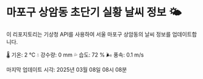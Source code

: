 
# 마포구 상암동 초단기 실황 날씨 정보 🌤️

이 리포지토리는 기상청 API를 사용하여 서울 마포구 상암동의 날씨 정보를 업데이트합니다. 

🌡️ 기온: 2 ℃
💧 강수량: 0 mm
💦 습도: 72 %
🌬️ 풍속: 0.1 m/s

마지막 업데이트 시각: 2025년 03월 08일 08시 08분    
